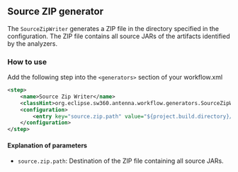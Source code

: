## Source ZIP generator
The `SourceZipWriter` generates a ZIP file in the directory specified in the configuration. 
The ZIP file contains all source JARs of the artifacts identified by the analyzers.

### How to use
Add the following step into the `<generators>` section of your workflow.xml

```xml
<step>
    <name>Source Zip Writer</name>    
    <classHint>org.eclipse.sw360.antenna.workflow.generators.SourceZipWriter</classHint>
    <configuration>
        <entry key="source.zip.path" value="${project.build.directory}/sources.zip"/>
    </configuration>
</step>
```

#### Explanation of parameters
* `source.zip.path`: Destination of the ZIP file containing all source JARs. 
